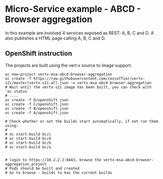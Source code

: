 # Micro-Service example - ABCD - Browser aggregation
 
 
In this example are involved 4 services exposed as REST: A, B, C and D.
A also publishes a HTML page calling A, B, C and D.
 
## OpenShift instruction
 
The projects are built using the vert.x source to image support.
 
```
oc new-project vertx-msa-abcd-browser-aggregation
oc create -f https://raw.githubusercontent.com/cescoffier/vertx-s2i/master/vertx-s2i-all.json -n vertx-msa-abcd-browser-aggregation
# Wait until the vertx-s2i image has been built, you can check with `oc status`
# ....
oc create -f D/openshift.json
oc create -f C/openshift.json
oc create -f B/openshift.json
oc create -f A/openshift.json

# Check whether or not the builds start automatically, if not run them using:
#
# oc start-build bc/c
# oc start-build bc/d
# oc start-build bc/b
# oc start-build bc/a


# login to https://10.2.2.2:8443, browse the vertx-msa-abcd-browser-aggregation project
# Pods should be built and created
# Go to browse - builds to has the current builds
```


